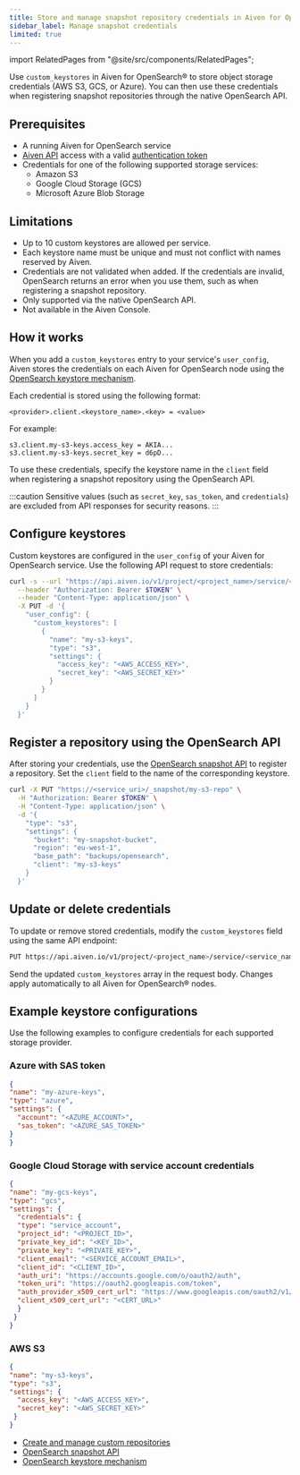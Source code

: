 ```yaml
---
title: Store and manage snapshot repository credentials in Aiven for OpenSearch®
sidebar_label: Manage snapshot credentials
limited: true
---
```

import RelatedPages from "@site/src/components/RelatedPages";

Use `custom_keystores` in Aiven for OpenSearch® to store object storage credentials (AWS S3, GCS, or Azure).
You can then use these credentials when registering snapshot repositories through the
native OpenSearch API.

## Prerequisites

- A running Aiven for OpenSearch service
- [Aiven API](/docs/tools/api) access with a valid [authentication token](/docs/platform/howto/create_authentication_token)
- Credentials for one of the following supported storage services:
  - Amazon S3
  - Google Cloud Storage (GCS)
  - Microsoft Azure Blob Storage

## Limitations

- Up to 10 custom keystores are allowed per service.
- Each keystore name must be unique and must not conflict with names reserved by Aiven.
- Credentials are not validated when added. If the credentials are invalid, OpenSearch
  returns an error when you use them, such as when registering a snapshot repository.
- Only supported via the native OpenSearch API.
- Not available in the Aiven Console.

## How it works

When you add a `custom_keystores` entry to your service's `user_config`, Aiven stores
the credentials on each Aiven for OpenSearch node using the
[OpenSearch keystore mechanism](https://docs.opensearch.org/docs/2.17/security/configuration/opensearch-keystore/).

Each credential is stored using the following format:

```text
<provider>.client.<keystore_name>.<key> = <value>
```

For example:

```text
s3.client.my-s3-keys.access_key = AKIA...
s3.client.my-s3-keys.secret_key = d6pD...
```

To use these credentials, specify the keystore name in the `client` field when registering
a snapshot repository using the OpenSearch API.

:::caution
Sensitive values (such as `secret_key`, `sas_token`, and `credentials`) are excluded
from API responses for security reasons.
:::

## Configure keystores

Custom keystores are configured in the `user_config` of your Aiven for OpenSearch
service. Use the following API request to store credentials:

```bash
curl -s --url "https://api.aiven.io/v1/project/<project_name>/service/<service_name>/update" \
  --header "Authorization: Bearer $TOKEN" \
  --header "Content-Type: application/json" \
  -X PUT -d '{
    "user_config": {
      "custom_keystores": [
        {
          "name": "my-s3-keys",
          "type": "s3",
          "settings": {
            "access_key": "<AWS_ACCESS_KEY>",
            "secret_key": "<AWS_SECRET_KEY>"
          }
        }
      ]
    }
  }'
```

## Register a repository using the OpenSearch API

After storing your credentials, use the
[OpenSearch snapshot API](https://opensearch.org/docs/latest/api-reference/snapshots/create-repository/)
to register a repository. Set the `client` field to the name of the
corresponding keystore.

```bash
curl -X PUT "https://<service_uri>/_snapshot/my-s3-repo" \
  -H "Authorization: Bearer $TOKEN" \
  -H "Content-Type: application/json" \
  -d '{
    "type": "s3",
    "settings": {
      "bucket": "my-snapshot-bucket",
      "region": "eu-west-1",
      "base_path": "backups/opensearch",
      "client": "my-s3-keys"
    }
  }'
```

## Update or delete credentials

To update or remove stored credentials, modify the `custom_keystores` field using the
same API endpoint:

```bash
PUT https://api.aiven.io/v1/project/<project_name>/service/<service_name>/update
```

Send the updated `custom_keystores` array in the request body. Changes apply
automatically to all Aiven for OpenSearch® nodes.


## Example keystore configurations

Use the following examples to configure credentials for each supported storage provider.

### Azure with SAS token

```json
{
"name": "my-azure-keys",
"type": "azure",
"settings": {
  "account": "<AZURE_ACCOUNT>",
  "sas_token": "<AZURE_SAS_TOKEN>"
}
}
```

### Google Cloud Storage with service account credentials

```json
{
"name": "my-gcs-keys",
"type": "gcs",
"settings": {
  "credentials": {
  "type": "service_account",
  "project_id": "<PROJECT_ID>",
  "private_key_id": "<KEY_ID>",
  "private_key": "<PRIVATE_KEY>",
  "client_email": "<SERVICE_ACCOUNT_EMAIL>",
  "client_id": "<CLIENT_ID>",
  "auth_uri": "https://accounts.google.com/o/oauth2/auth",
  "token_uri": "https://oauth2.googleapis.com/token",
  "auth_provider_x509_cert_url": "https://www.googleapis.com/oauth2/v1/certs",
  "client_x509_cert_url": "<CERT_URL>"
  }
 }
}
```

### AWS S3

```json
{
"name": "my-s3-keys",
"type": "s3",
"settings": {
  "access_key": "<AWS_ACCESS_KEY>",
  "secret_key": "<AWS_SECRET_KEY>"
 }
}
```

<RelatedPages/>

- [Create and manage custom repositories](/docs/products/opensearch/howto/custom-repositories)
- [OpenSearch snapshot API](https://opensearch.org/docs/latest/api-reference/snapshots/index/)
- [OpenSearch keystore mechanism](https://docs.opensearch.org/docs/2.17/security/configuration/opensearch-keystore/)
